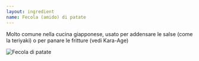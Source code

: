 ```yaml
---
layout: ingredient
name: Fecola (amido) di patate
---
```


Molto comune nella cucina giapponese, usato per addensare le salse (come la teriyaki) o per panare le fritture (vedi Kara-Age)

![Fecola di patate](/JapaneseCookbook/assets/images/ingredients/fecola-1.jpg)
